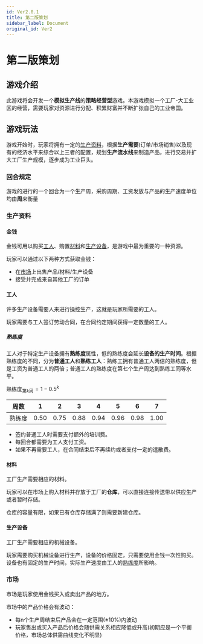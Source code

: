 ```yaml
---
id: Ver2.0.1
title: 第二版策划
sidebar_label: Document
original_id: Ver2
---
```


# 第二版策划

## 游戏介绍

此游戏将会开发一个**模拟生产线**的**策略经营型**游戏。本游戏模拟一个工厂-大工业区的经营，需要玩家对资源进行分配、积累财富并不断扩张自己的工业帝国。

## 游戏玩法

游戏开始时，玩家将拥有一定的[生产资料](#生产资料)，根据**生产需要**(订单/市场销售)以及现有的经济水平来综合以上三者的配置，规划**生产流水线**来制造产品，进行交易并扩大工厂生产规模，逐步成为工业巨头。

### 回合规定

游戏的进行的一个回合为一个生产周，采购周期、工资发放与产品的生产速度单位均由**周**来衡量

### 生产资料

#### 金钱

金钱可用以购买[工人](#工人)、购置[材料](#材料)和[生产设备](#生产设备)，是游戏中最为重要的一种资源。

玩家可以通过以下两种方式获取金钱：

- 在[市场](#市场)上出售产品/材料/生产设备
- 接受并完成来自其他工厂的订单

#### 工人

许多生产设备需要人来进行操控生产，这就是玩家所需要的工人。

玩家需要与工人签订劳动合同，在合同约定期间获得一定数量的工人。

##### 熟练度
  
工人对于特定生产设备拥有**熟练度**属性，低的熟练度会延长**设备的生产时间**。根据熟练度的不同，分为**普通工人**和**熟练工人**：熟练工拥有普通工人两倍的熟练度，但是工资为普通工人的两倍；普通工人的熟练度在第七个生产周达到熟练工同等水平。

$\text{熟练度}_{\text{第}k\text{周}}=1-0.5^k$

|  周数  |   1   |   2   |   3   |   4   |   5   |   6   |   7   |
| :----: | :---: | :---: | :---: | :---: | :---: | :---: | :---: |
| 熟练度 | 0.50  | 0.75  | 0.88  | 0.94  | 0.96  | 0.98  | 1.00  |


- 签约普通工人时需要支付额外的培训费。
- 每回合都需要为工人支付工资。
- 如果不再需要工人，在合同结束后不再续约或者支付一定的遣散费。

#### 材料

工厂生产需要相应的材料。

玩家可以在市场上购入材料并存放于工厂的**仓库**，可以直接连接传送带以供应生产或者暂时存储。

仓库的容量有限，如果已有仓库存储满了则需要新建仓库。

#### 生产设备

工厂生产需要相应的机械设备。

玩家需要购买机械设备进行生产，设备的价格固定，只需要使用金钱一次性购买。设备也有固定的生产时间，实际生产速度由工人的[熟练度](#熟练度)所影响。

### 市场

市场是玩家使用金钱买入或卖出产品的地方。

市场中的产品价格会有波动：

- 每n个生产周结束后产品会在一定范围($\pm10\%$)内波动
- 玩家售出或买入产品后价格会随供需关系相应降低或升高(初期应是一个平衡价格，市场总体供需曲线变化不明显)

<!-- ## 生产流程

### 1 

### 3 - 减速器

减速器是原动机和工作机之间独立的闭式传动装置，用来降低转速和增大转矩以满足各种工作机的需要，应用广泛而需求大。

本厂生产制造的减速器为齿轮减速器，由一套减速箱(上盖和下盖)、两个轴、两套轴承对(一大一小) -->